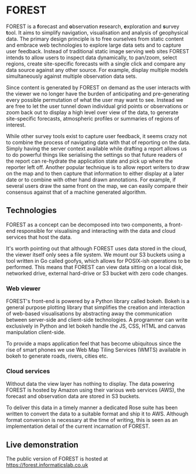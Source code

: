 
# FOREST

FOREST is a **f**orecast and **o**bservation **r**esearch, **e**xploration and **s**urvey **t**ool.
It aims to simplify navigation, visualisation and analysis of geophysical data. The
primary design principle is to free ourselves from static content and embrace web
technologies to explore large data sets and to capture user feedback. Instead of
traditional static image serving web sites FOREST intends to allow users to inspect data
dynamically, to pan/zoom, select regions, create site-specific forecasts with a single click and compare any data source against any other source. For example, display multiple models simultaneously against multiple observation data sets. 

Since content is generated by FOREST on demand as the user interacts with the viewer we no
longer have the burden of anticipating and pre-generating every possible
permutation of what the user may want to see. Instead we are free to let the user tunnel
down individual grid points or observations or zoom back out to display a high level over view
of the data, to generate site-specific forecasts, atmospheric profiles or summaries of regions of interest. 

While other survey tools exist to capture user feedback, it seems crazy not to combine
the process of navigating data with that of reporting on the data. Simply having the server context
available while drafting a report allows us to do powerful things like serialising the settings
so that future readers of the report can re-hydrate the application state and pick up where the reporter left off. Another popular technique is to allow report writers to draw on the map and to then capture that
information to either display at a later date or to combine with other hand drawn annotations. For example, if
several users draw the same front on the map, we can easily compare their consensus against that of a machine
generated algorithm.

## Technologies

FOREST as a concept can be decomposed into two components, a front-end
responsible for visualising and interacting with the data and cloud services
that host the data. 

It's worth pointing out that although FOREST uses data stored in the cloud, the
viewer itself only sees a file system. We mount our S3 buckets using a tool
written in Go called goofys, which allows for POSIX-ish operations to be
performed. This means that FOREST can view data sitting on a local disk,
networked drive, external hard-drive or S3 bucket with zero code changes.

### Web viewer

FOREST's front-end is powered by a Python library called bokeh. Bokeh is a
general purpose plotting library that simplifies the creation and interaction
of web-based visualisations by abstracting away the communication between
server-side and client-side technologies. A programmer can write exclusively
in Python and let bokeh handle the JS, CSS, HTML and canvas manipulation
client-side.

To provide a maps application feel that has become ubiquitous since the rise
of smart phones we use Web Map Tiling Services (WMTS) available in bokeh to
generate roads, rivers, cities etc.

### Cloud services

Without data the view layer has nothing to display. The data powering FOREST
is hosted by Amazon using their various web services (AWS), the forecast and
observation data are stored in S3 buckets.

To deliver this data in a timely manner a dedicated Rose suite has been written
to convert the data to a suitable format and ship it to AWS. Although format
conversion is necessary at the time of writing, this is seen as an
implementation detail of the current incarnation of FOREST.

## Live demonstration

The public version of FOREST is hosted at https://forest.informaticslab.co.uk

